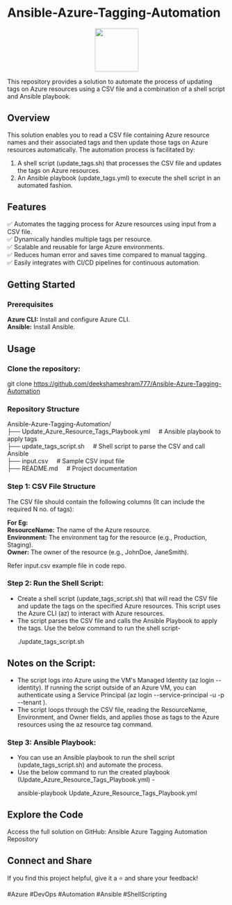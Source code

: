 # Ansible-Azure-Tagging-Automation

<div id="header" align="center">
  <img src="https://i.giphy.com/media/v1.Y2lkPTc5MGI3NjExZ3dqZXA0bjJ5djJ0OXJ4N3JxMTFpYXNrOTJrODJ6bmdidDM5aXYwMSZlcD12MV9pbnRlcm5hbF9naWZfYnlfaWQmY3Q9cw/aIJDrOomj81MQZz2uO/giphy.gif" width="100"/>
</div>

This repository provides a solution to automate the process of updating tags on Azure resources using a CSV file and a combination of a shell script and Ansible playbook.

## Overview
This solution enables you to read a CSV file containing Azure resource names and their associated tags and then update those tags on Azure resources automatically. The automation process is facilitated by:

1. A shell script (update_tags.sh) that processes the CSV file and updates the tags on Azure resources.
2. An Ansible playbook (update_tags.yml) to execute the shell script in an automated fashion.

## Features
✅ Automates the tagging process for Azure resources using input from a CSV file. <br />
✅ Dynamically handles multiple tags per resource. <br />
✅ Scalable and reusable for large Azure environments. <br />
✅ Reduces human error and saves time compared to manual tagging. <br />
✅ Easily integrates with CI/CD pipelines for continuous automation. 

## Getting Started

### Prerequisites
**Azure CLI:** Install and configure Azure CLI. <br />
**Ansible:** Install Ansible.

## Usage
### Clone the repository:

git clone https://github.com/deekshameshram777/Ansible-Azure-Tagging-Automation

### Repository Structure
Ansible-Azure-Tagging-Automation/
<br />
├── Update_Azure_Resource_Tags_Playbook.yml &nbsp; &nbsp;     # Ansible playbook to apply tags <br />
├── update_tags_script.sh &nbsp; &nbsp;             # Shell script to parse the CSV and call Ansible <br />
├── input.csv &nbsp; &nbsp;                  # Sample CSV input file <br />
├── README.md &nbsp; &nbsp;                 # Project documentation 

### Step 1: CSV File Structure
The CSV file should contain the following columns (It can include the required N no. of tags):

**For Eg:** <br />
**ResourceName:** The name of the Azure resource. <br />
**Environment:** The environment tag for the resource (e.g., Production, Staging). <br />
**Owner:** The owner of the resource (e.g., JohnDoe, JaneSmith). <br />

Refer input.csv example file in code repo.

### Step 2: Run the Shell Script:

* Create a shell script (update_tags_script.sh) that will read the CSV file and update the tags on the specified Azure resources. This script uses the Azure CLI (az) to interact with Azure resources. <br />
* The script parses the CSV file and calls the Ansible Playbook to apply the tags. Use the below command to run the shell script- <br />

&nbsp; &nbsp; &nbsp;      ./update_tags_script.sh

## Notes on the Script:
* The script logs into Azure using the VM's Managed Identity (az login --identity). If running the script outside of an Azure VM, you can authenticate using a Service Principal (az login --service-principal -u <appId> -p <password> --tenant <tenantId>). <br />
* The script loops through the CSV file, reading the ResourceName, Environment, and Owner fields, and applies those as tags to the Azure resources using the az resource tag command.


### Step 3: Ansible Playbook:
* You can use an Ansible playbook to run the shell script (update_tags_script.sh) and automate the process. <br />
* Use the below command to run the created playbook (Update_Azure_Resource_Tags_Playbook.yml) - <br />

&nbsp; &nbsp; &nbsp; ansible-playbook Update_Azure_Resource_Tags_Playbook.yml

## Explore the Code
Access the full solution on GitHub: Ansible Azure Tagging Automation Repository

## Connect and Share
If you find this project helpful, give it a ⭐ and share your feedback!

#Azure #DevOps #Automation #Ansible #ShellScripting

